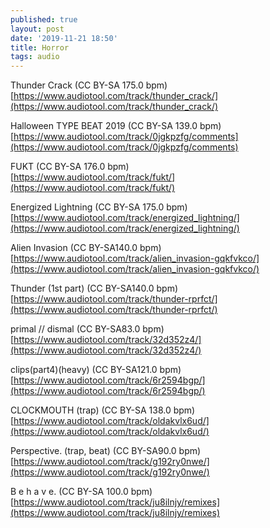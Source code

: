 ```yaml
---
published: true
layout: post
date: '2019-11-21 18:50'
title: Horror
tags: audio 
---
```


Thunder Crack (CC BY-SA 175.0 bpm)  
[https://www.audiotool.com/track/thunder_crack/](https://www.audiotool.com/track/thunder_crack/)

Halloween TYPE BEAT 2019 (CC BY-SA 139.0 bpm)  
[https://www.audiotool.com/track/0jgkpzfg/comments](https://www.audiotool.com/track/0jgkpzfg/comments)

FUKT (CC BY-SA 176.0 bpm)  
[https://www.audiotool.com/track/fukt/](https://www.audiotool.com/track/fukt/)

Energized Lightning (CC BY-SA 175.0 bpm)  
[https://www.audiotool.com/track/energized_lightning/](https://www.audiotool.com/track/energized_lightning/)

Alien Invasion (CC BY-SA140.0 bpm)  
[https://www.audiotool.com/track/alien_invasion-gqkfvkco/](https://www.audiotool.com/track/alien_invasion-gqkfvkco/)

Thunder (1st part) (CC BY-SA140.0 bpm)  
[https://www.audiotool.com/track/thunder-rprfct/](https://www.audiotool.com/track/thunder-rprfct/)

primal // dismal (CC BY-SA83.0 bpm)  
[https://www.audiotool.com/track/32d352z4/](https://www.audiotool.com/track/32d352z4/)

clips(part4)(heavy) (CC BY-SA121.0 bpm)  
[https://www.audiotool.com/track/6r2594bgp/](https://www.audiotool.com/track/6r2594bgp/)

CLOCKMOUTH (trap) (CC BY-SA 138.0 bpm)  
[https://www.audiotool.com/track/oldakvlx6ud/](https://www.audiotool.com/track/oldakvlx6ud/)

Perspective. (trap, beat) (CC BY-SA90.0 bpm)  
[https://www.audiotool.com/track/g192ry0nwe/](https://www.audiotool.com/track/g192ry0nwe/)

B e h a v e. (CC BY-SA 100.0 bpm)  
[https://www.audiotool.com/track/ju8ilnjy/remixes](https://www.audiotool.com/track/ju8ilnjy/remixes)
